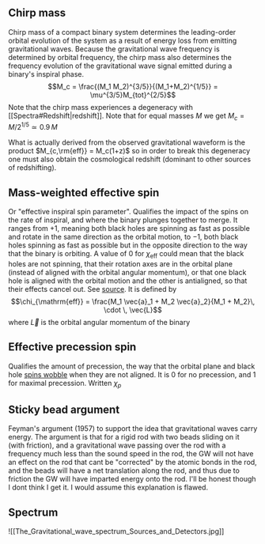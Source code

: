 



## Chirp mass
Chirp mass of a compact binary system determines the leading-order orbital evolution of the system as a result of energy loss from emitting gravitational waves. Because the gravitational wave frequency is determined by orbital frequency, the chirp mass also determines the frequency evolution of the gravitational wave signal emitted during a binary's inspiral phase.$$M_c = \frac{(M_1 M_2)^{3/5}}{(M_1+M_2)^{1/5}} = \mu^{3/5}M_{tot}^{2/5}$$Note that the chirp mass experiences a degeneracy with [[Spectra#Redshift|redshift]]. Note that for equal masses $M$ we get $M_c = M/2^{1/5} \simeq 0.9\,M$


What is actually derived from the observed gravitational waveform is the product $M_{c,\rm{eff}} = M_c(1+z)$ so in order to break this degeneracy one must also obtain the cosmological redshift (dominant to other sources of redshifting).


## Mass-weighted effective spin
Or "effective inspiral spin parameter". Qualifies the impact of the spins on the rate of inspiral, and where the binary plunges together to merge. It ranges from +1, meaning both black holes are spinning as fast as possible and rotate in the same direction as the orbital motion, to −1, both black holes spinning as fast as possible but in the opposite direction to the way that the binary is orbiting. A value of 0 for $\chi_\mathrm{eff}$ could mean that the black holes are not spinning, that their rotation axes are in the orbital plane (instead of aligned with the orbital angular momentum), or that one black hole is aligned with the orbital motion and the other is antialigned, so that their effects cancel out. See [source](https://cplberry.com/2017/06/01/gw170104/#GW170104-properties). It is defined by $$\chi_{\mathrm{eff}} = \frac{M_1 \vec{a}_1 + M_2 \vec{a}_2}{M_1 + M_2}\, \cdot \, \vec{L}$$where $\vec{L}$ is the orbital angular momentum of the binary


## Effective precession spin
Qualifies the amount of precession, the way that the orbital plane and black hole [spins wobble](http://www.youtube.com/watch?v=S2vp7iVWrkE "YouTube: Simulation of GW170104") when they are not aligned. It is 0 for no precession, and 1 for maximal precession. Written $\chi_p$ 


## Sticky bead argument
Feyman's argument (1957) to support the idea that gravitational waves carry energy. The argument is that for a rigid rod with two beads sliding on it (with friction), and a gravitational wave passing over the rod with a frequency much less than the sound speed in the rod, the GW will not have an effect on the rod that cant be "corrected" by the atomic bonds in the rod, and the beads will have a net translation along the rod, and thus due to friction the GW will have imparted energy onto the rod. I'll be honest though I dont think I get it. I would assume this explanation is flawed.


## Spectrum 
![[The_Gravitational_wave_spectrum_Sources_and_Detectors.jpg]]